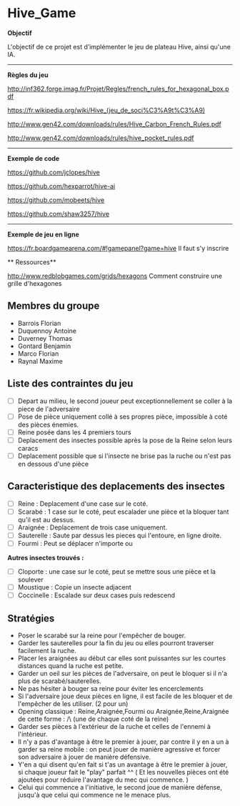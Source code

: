 # Hive_Game

**Objectif**

L'objectif de ce projet est d’implémenter le jeu de plateau Hive, ainsi qu'une IA.

***

**Règles du jeu**

http://inf362.forge.imag.fr/Projet/Regles/french_rules_for_hexagonal_box.pdf

https://fr.wikipedia.org/wiki/Hive_(jeu_de_soci%C3%A9t%C3%A9)

http://www.gen42.com/downloads/rules/Hive_Carbon_French_Rules.pdf

http://www.gen42.com/downloads/rules/hive_pocket_rules.pdf

***

**Exemple de code**

https://github.com/jclopes/hive

https://github.com/hexparrot/hive-ai

https://github.com/mobeets/hive

https://github.com/shaw3257/hive

***

**Exemple de jeu en ligne**

https://fr.boardgamearena.com/#!gamepanel?game=hive  Il faut s'y inscrire

** Ressources**

http://www.redblobgames.com/grids/hexagons Comment construire une grille d'hexagones


## Membres du groupe

* Barrois Florian
* Duquennoy Antoine
* Duverney Thomas
* Gontard Benjamin
* Marco Florian
* Raynal Maxime

## Liste des contraintes du jeu

- [ ] Depart au milieu, le second joueur peut exceptionnellement se coller à la piece de l'adversaire
- [ ] Pose de pièce uniquement collé à ses propres pièce, impossible à coté des pièces énemies.
- [ ] Reine posée dans les 4 premiers tours
- [ ] Deplacement des insectes possible après la pose de la Reine selon leurs caracs
- [ ] Deplacement possible que si l'insecte ne brise pas la ruche ou n'est pas en dessous d'une pièce

## Caracteristique des deplacements des insectes 

- [ ] Reine : Deplacement d'une case sur le coté.
- [ ] Scarabé : 1 case sur le coté, peut escalader une pièce et la bloquer tant qu'il est au dessus.
- [ ] Araignée : Deplacement de trois case uniquement.
- [ ] Sauterelle : Saute par dessus les pieces qui l'entoure, en ligne droite.
- [ ] Fourmi : Peut se déplacer n'importe ou

**Autres insectes trouvés :**

- [ ] Cloporte : une case sur le coté, peut se mettre sous une pièce et la soulever
- [ ] Moustique : Copie un insecte adjacent 
- [ ] Coccinelle : Escalade sur deux cases puis redescend

## Stratégies 

* Poser le scarabé sur la reine pour l'empêcher de bouger.
* Garder les sauterelles pour la fin du jeu ou elles pourront traverser facilement la ruche.
* Placer les araignées au début car elles sont puissantes sur les courtes distances quand la ruche est petite.
* Garder un oeil sur les pièces de l'adversaire, on peut le bloquer si il n'a plus de scarabé/sauterelles.
* Ne pas hésiter à bouger sa reine pour éviter les encerclements 
* Si l'adversaire joue deux pièces en ligne, il est facile de les bloquer et de l'empêcher de les utiliser. (2 pour un)
* Opening classique : Reine,Araignée,Fourmi ou Araignée,Reine,Araignée de cette forme : /\ (une de chaque coté de la reine)
* Garder ses pièces à l'extérieur de la ruche et celles de l'ennemi à l'intérieur.
* Il n'y a pas d'avantage à être le premier à jouer, par contre il y en a un à garder sa reine mobile : on peut jouer de manière agressive et forcer son adversaire à jouer de manière défensive.
* Y'en a qui disent qu'en fait si t'as un avantage à être le premier à jouer, si chaque joueur fait le "play" parfait ^^ ( Et les nouvelles pièces ont été ajoutées pour réduire l'avantage du mec qui commence. )
* Celui qui commence a l'initiative, le second joue de manière défense, jusqu'à que celui qui commence ne le menace plus.
